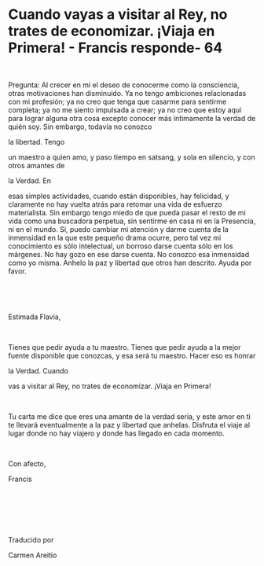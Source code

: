 # Cuando vayas a visitar al Rey, no trates de economizar. ¡Viaja en Primera!  - Francis responde- 64



&nbsp;





Pregunta: Al crecer en m&iacute; el deseo de conocerme como la consciencia, otras motivaciones han disminuido. Ya no tengo ambiciones relacionadas con mi profesi&oacute;n; ya no creo que tenga que casarme para sentirme completa; ya no me siento impulsada a crear; ya no creo que estoy aqu&iacute; para lograr alguna otra cosa excepto conocer m&aacute;s &iacute;ntimamente la verdad de qui&eacute;n soy. Sin embargo, todav&iacute;a no conozco 





la libertad. Tengo




 un maestro a quien amo, y paso tiempo en satsang, y sola en silencio, y con otros amantes de 




la Verdad. En





 esas simples actividades, cuando est&aacute;n disponibles, hay felicidad, y claramente no hay vuelta atr&aacute;s para retomar una vida de esfuerzo materialista. Sin embargo tengo miedo de que pueda pasar el resto de mi vida como una buscadora perpetua, sin sentirme en casa ni en la Presencia, ni en el mundo. S&iacute;, puedo cambiar mi atenci&oacute;n y darme cuenta de la inmensidad en la que este peque&ntilde;o drama ocurre, pero tal vez mi conocimiento es s&oacute;lo intelectual, un borroso darse cuenta s&oacute;lo en los m&aacute;rgenes. No hay gozo en ese darse cuenta. No conozco esa inmensidad como yo misma. Anhelo la paz y libertad que otros han descrito. Ayuda por favor.






&nbsp;







&nbsp;






Estimada Flavia,






&nbsp;






Tienes que pedir ayuda a tu maestro. Tienes que pedir ayuda a la mejor fuente disponible que conozcas, y esa ser&aacute; tu maestro. Hacer eso es honrar 






la Verdad. Cuando




 vas a visitar al Rey, no trates de economizar. &iexcl;Viaja en Primera!
&nbsp;&nbsp; 









&nbsp;






Tu carta me dice que eres una amante de la verdad seria, y este amor en ti te llevar&aacute; eventualmente a la paz y libertad que anhelas. Disfruta el viaje al lugar donde no hay viajero y donde has llegado en cada momento.






&nbsp;






Con afecto,





Francis






&nbsp;







&nbsp;







&nbsp;






Traducido por 






Carmen Areitio










